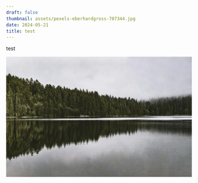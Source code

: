 ```yaml
---
draft: false
thumbnail: assets/pexels-eberhardgross-707344.jpg
date: 2024-05-21
title: test
---
```

test

![](assets/main.jpg)
